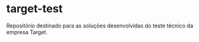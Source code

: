 # target-test
Repositório destinado para as soluções desenvolvidas do teste técnico da empresa Target.
